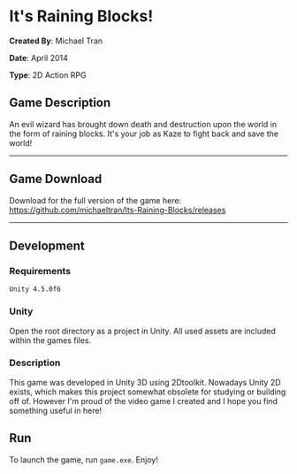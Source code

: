 # It's Raining Blocks!

**Created By**: Michael Tran

**Date**: April 2014

**Type**: 2D Action RPG

## Game Description

An evil wizard has brought down death and destruction upon the world in the form of raining blocks. It's your job as Kaze to fight back and save the world!

---

## Game Download

Download for the full version of the game here: https://github.com/michaeltran/Its-Raining-Blocks/releases

---

## Development

### Requirements

```Rich Text Format
Unity 4.5.0f6
```

### Unity

Open the root directory as a project in Unity. All used assets are included within the games files.

### Description

This game was developed in Unity 3D using 2Dtoolkit. Nowadays Unity 2D exists, which makes this project somewhat obsolete for studying or building off of. However I'm proud of the video game I created and I hope you find something useful in here!

## Run

To launch the game, run `game.exe`. Enjoy!
